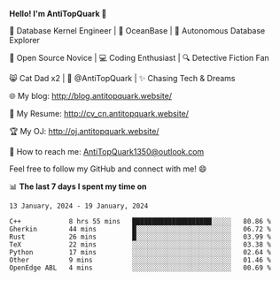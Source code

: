 
**Hello! I'm AntiTopQuark 👋**

🔧 Database Kernel Engineer | 🌊 OceanBase | 🤖 Autonomous Database Explorer

🌱 Open Source Novice | 💻 Coding Enthusiast | 🔍 Detective Fiction Fan

😸 Cat Dad x2 | 🎉 @AntiTopQuark | ✨ Chasing Tech & Dreams

🌐 My blog: http://blog.antitopquark.website/

📄 My Resume: http://cv_cn.antitopquark.website/

🏆 My OJ: http://oj.antitopquark.website/

📧 How to reach me: AntiTopQuark1350@outlook.com

Feel free to follow my GitHub and connect with me! 😄

📊 **The last 7 days I spent my time on** 

<!--START_SECTION:waka-->
```text
13 January, 2024 - 19 January, 2024

C++            8 hrs 55 mins   ████████████████████░░░░░   80.86 % 
Gherkin        44 mins         █░░░░░░░░░░░░░░░░░░░░░░░░   06.72 % 
Rust           26 mins         █░░░░░░░░░░░░░░░░░░░░░░░░   03.99 % 
TeX            22 mins         ░░░░░░░░░░░░░░░░░░░░░░░░░   03.38 % 
Python         17 mins         ░░░░░░░░░░░░░░░░░░░░░░░░░   02.64 % 
Other          9 mins          ░░░░░░░░░░░░░░░░░░░░░░░░░   01.46 % 
OpenEdge ABL   4 mins          ░░░░░░░░░░░░░░░░░░░░░░░░░   00.69 %
```
<!--END_SECTION:waka-->


